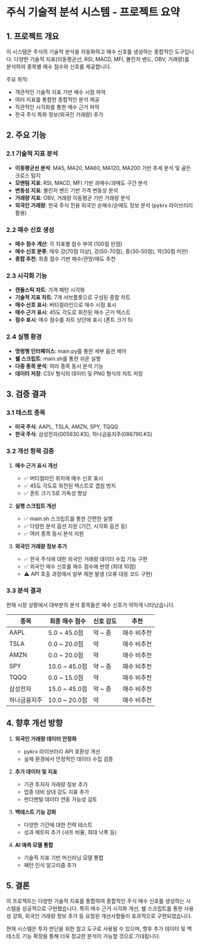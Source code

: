 # 주식 기술적 분석 시스템 - 프로젝트 요약

## 1. 프로젝트 개요

이 시스템은 주식의 기술적 분석을 자동화하고 매수 신호를 생성하는 종합적인 도구입니다. 다양한 기술적 지표(이동평균선, RSI, MACD, MFI, 볼린저 밴드, OBV, 거래량)를 분석하여 종목별 매수 점수와 신호를 제공합니다.

주요 목적:
- 객관적인 기술적 지표 기반 매수 시점 파악
- 여러 지표를 통합한 종합적인 분석 제공
- 직관적인 시각화를 통한 매수 근거 파악
- 한국 주식 특화 정보(외국인 거래량) 추가

## 2. 주요 기능

### 2.1 기술적 지표 분석
- **이동평균선 분석**: MA5, MA20, MA60, MA120, MA200 기반 추세 분석 및 골든크로스 탐지
- **모멘텀 지표**: RSI, MACD, MFI 기반 과매수/과매도 구간 분석
- **변동성 지표**: 볼린저 밴드 기반 가격 변동성 분석
- **거래량 지표**: OBV, 거래량 이동평균 기반 거래량 분석
- **외국인 거래량**: 한국 주식 전용 외국인 순매수/순매도 정보 분석 (pykrx 라이브러리 활용)

### 2.2 매수 신호 생성
- **매수 점수 계산**: 각 지표별 점수 부여 (100점 만점)
- **매수 신호 분류**: 매우 강(70점 이상), 강(50-70점), 중(30-50점), 약(30점 미만)
- **종합 추천**: 최종 점수 기반 매수/관망/매도 추천

### 2.3 시각화 기능
- **캔들스틱 차트**: 가격 패턴 시각화
- **기술적 지표 차트**: 7개 서브플롯으로 구성된 종합 차트
- **매수 신호 표시**: 버티컬라인으로 매수 시점 표시
- **매수 근거 표시**: 45도 각도로 회전된 매수 근거 텍스트
- **점수 표시**: 매수 점수를 차트 상단에 표시 (폰트 크기 5)

### 2.4 실행 환경
- **명령행 인터페이스**: main.py를 통한 세부 옵션 제어
- **쉘 스크립트**: main.sh를 통한 쉬운 실행
- **다중 종목 분석**: 여러 종목 동시 분석 기능
- **데이터 저장**: CSV 형식의 데이터 및 PNG 형식의 차트 저장

## 3. 검증 결과

### 3.1 테스트 종목
- **미국 주식**: AAPL, TSLA, AMZN, SPY, TQQQ
- **한국 주식**: 삼성전자(005930.KS), 하나금융지주(086790.KS)

### 3.2 개선 항목 검증
1. **매수 근거 표시 개선**
   - ✅ 버티컬라인 위치에 매수 신호 표시
   - ✅ 45도 각도로 회전된 텍스트로 겹침 방지
   - ✅ 폰트 크기 5로 가독성 향상

2. **실행 스크립트 개선**
   - ✅ main.sh 스크립트를 통한 간편한 실행
   - ✅ 다양한 분석 옵션 지원 (기간, 시각화 옵션 등)
   - ✅ 여러 종목 동시 분석 지원

3. **외국인 거래량 정보 추가**
   - ✅ 한국 주식에 대한 외국인 거래량 데이터 수집 기능 구현
   - ✅ 외국인 매수 신호를 매수 점수에 반영 (최대 10점)
   - ⚠️ API 호출 과정에서 일부 제한 발생 (오류 대응 코드 구현)

### 3.3 분석 결과
현재 시장 상황에서 대부분의 분석 종목들은 매수 신호가 약하게 나타났습니다.

| 종목 | 최종 매수 점수 | 신호 강도 | 추천 |
|------|--------------|---------|------|
| AAPL | 5.0 ~ 45.0점 | 약 ~ 중 | 매수 비추천 |
| TSLA | 0.0 ~ 20.0점 | 약 | 매수 비추천 |
| AMZN | 0.0 ~ 20.0점 | 약 | 매수 비추천 |
| SPY  | 10.0 ~ 45.0점 | 약 ~ 중 | 매수 비추천 |
| TQQQ | 0.0 ~ 15.0점 | 약 | 매수 비추천 |
| 삼성전자 | 15.0 ~ 45.0점 | 약 ~ 중 | 매수 비추천 |
| 하나금융지주 | 10.0 ~ 20.0점 | 약 | 매수 비추천 |

## 4. 향후 개선 방향

1. **외국인 거래량 데이터 안정화**
   - pykrx 라이브러리 API 호환성 개선
   - 실제 환경에서 안정적인 데이터 수집 검증

2. **추가 데이터 및 지표**
   - 기관 투자자 거래량 정보 추가
   - 업종 대비 상대 강도 지표 추가
   - 펀더멘털 데이터 연동 가능성 검토

3. **백테스트 기능 강화**
   - 다양한 기간에 대한 전략 테스트
   - 성과 메트릭 추가 (샤프 비율, 최대 낙폭 등)

4. **AI 예측 모델 통합**
   - 기술적 지표 기반 머신러닝 모델 통합
   - 패턴 인식 알고리즘 추가

## 5. 결론

이 프로젝트는 다양한 기술적 지표를 통합하여 종합적인 주식 매수 신호를 생성하는 시스템을 성공적으로 구현했습니다. 특히 매수 근거 시각화 개선, 쉘 스크립트를 통한 사용성 강화, 외국인 거래량 정보 추가 등 요청된 개선사항들이 효과적으로 구현되었습니다.

현재 시스템은 투자 판단을 위한 참고 도구로 사용될 수 있으며, 향후 추가 데이터 및 백테스트 기능 확장을 통해 더욱 정교한 분석이 가능할 것으로 기대됩니다. 